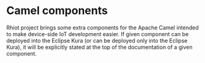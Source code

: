 # Camel components

Rhiot project brings some extra components for the Apache Camel intended to make device-side IoT development easier. If
given component can be deployed into the Eclipse Kura (or can be deployed only into the Eclipse Kura), it will be
explicitly stated at the top of the documentation of a given component.